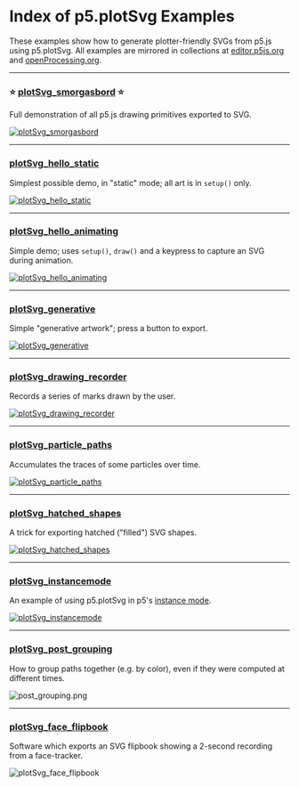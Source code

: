 # Index of p5.plotSvg Examples

These examples show how to generate plotter-friendly SVGs from p5.js using p5.plotSvg. All examples are mirrored in collections at [editor.p5js.org](https://editor.p5js.org/golan/collections/MCA5RvDFX) and [openProcessing.org](https://openprocessing.org/curation/88363).

---

### ⭐ [plotSvg_smorgasbord](plotSvg_smorgasbord/README.md) ⭐ 

Full demonstration of all p5.js drawing primitives exported to SVG.

[![plotSvg_smorgasbord](plotSvg_smorgasbord/plotSvg_smorgasbord_sm.png)](plotSvg_smorgasbord/README.md)

---

### [plotSvg_hello_static](plotSvg_hello_static/README.md)

Simplest possible demo, in "static" mode; all art is in `setup()` only.

[![plotSvg_hello_static](plotSvg_hello_static/plotSvg_hello_static_sm.png)](plotSvg_hello_static/README.md)

---

### [plotSvg_hello_animating](plotSvg_hello_animating/README.md)

Simple demo; uses `setup()`, `draw()` and a keypress to capture an SVG during animation.

[![plotSvg_hello_animating](plotSvg_hello_animating/plotSvg_hello_animating_sm.png)](plotSvg_hello_animating/README.md)

---

### [plotSvg_generative](plotSvg_generative/README.md)

Simple "generative artwork"; press a button to export.

[![plotSvg_generative](plotSvg_generative/plotSvg_generative_sm.png)](plotSvg_generative/README.md)

---

### [plotSvg_drawing_recorder](plotSvg_drawing_recorder/README.md)

Records a series of marks drawn by the user.

[![plotSvg_drawing_recorder](plotSvg_drawing_recorder/plotSvg_drawing_recorder_sm.png)](plotSvg_drawing_recorder/README.md)

---

### [plotSvg_particle_paths](plotSvg_particle_paths/README.md)

Accumulates the traces of some particles over time. 

[![plotSvg_particle_paths](plotSvg_particle_paths/plotSvg_particle_paths_sm.png)](plotSvg_particle_paths/README.md)

---

### [plotSvg_hatched_shapes](plotSvg_hatched_shapes/README.md)

A trick for exporting hatched ("filled") SVG shapes. 

[![plotSvg_hatched_shapes](plotSvg_hatched_shapes/plotSvg_hatched_shapes_sm.png)](plotSvg_hatched_shapes/README.md)

---

### [plotSvg_instancemode](plotSvg_instancemode/README.md)

An example of using p5.plotSvg in p5's [instance mode](https://github.com/processing/p5.js/wiki/Global-and-instance-mode).

[![plotSvg_instancemode](plotSvg_instancemode/plotSvg_instancemode_sm.png)](plotSvg_instancemode/README.md)

---

### [plotSvg_post_grouping](plotSvg_post_grouping/README.md)

How to group paths together (e.g. by color), even if they were computed at different times. 

![post_grouping.png](plotSvg_post_grouping/post_grouping_sm.png)

---

### [plotSvg_face_flipbook](https://openprocessing.org/sketch/2488219)

Software which exports an SVG flipbook showing a 2-second recording from a face-tracker.

![plotSvg_face_flipbook](plotSvg_face_flipbook/plotSvg_face_flipbook.gif)

